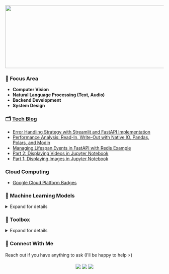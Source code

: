 <a href="https://github.com/devxb/gitanimals">
    <img src = "https://render.gitanimals.org/lines/codenamewei?pet-id=1" width="1000" height="200"/>
</a>

### 🥊 Focus Area

- **Computer Vision**
- **Natural Language Processing (Text, Audio)**
- **Backend Development**
- **System Design**


### 🗂️ [Tech Blog](https://codenamewei.github.io/)
- [Error Handling Strategy with Streamlit and FastAPI Implementation](https://open.substack.com/pub/codenamewei/p/error-handling-strategy-with-streamlit?r=5jsqh&utm_campaign=post&utm_medium=web)
- [Performance Analysis: Read-In, Write-Out with Native IO, Pandas, Polars, and Modin](https://medium.datadriveninvestor.com/performance-analysis-read-in-write-out-with-native-io-pandas-polars-and-modin-c1f295e57e73?sk=fe2cdc69803ec85af2d310c2fd7dfc5a)
- [Managing Lifespan Events in FastAPI with Redis Example](https://medium.datadriveninvestor.com/part-1-managing-lifespan-events-in-fastapi-with-redis-example-a63db39bc5eb?sk=3919066e8995f02d250317296fbe7c10)
- [Part 2: Displaying Videos in Jupyter Notebook](https://betterprogramming.pub/part-2-displaying-videos-in-jupyter-notebook-e9dda3bf1e20?sk=1b428e1f06a381badcb774209029d3dc)
- [Part 1: Displaying Images in Jupyter Notebook](https://medium.com/better-programming/part-1-displaying-images-in-jupyter-notebook-50863b06af91)

### Cloud Computing
- [Google Cloud Platform Badges](https://www.cloudskillsboost.google/public_profiles/20c337db-714a-4a79-854f-9a909ac75fe5)
  
### 🤖 Machine Learning Models 

<details>
  <summary>Expand for details</summary>
  
#### 👁️ Vision  
- [**Slicing Aided Hyper Inference (SAHI)**](https://github.com/obss/sahi): Large-scale object detection & instance segmentation
- **Segment Anything Model (SAM)**: Segmentation without/with (box/point) prompt
- [**Tapir: Tracking Any Point with per-frame Initialization and temporal Refinement**:](https://deepmind-tapir.github.io/) Tracking 
- **Deepfake**: Face Swapping
- **Multi-task Cascaded Neural Network (MT-CNN)**: Face Detection & Alignment, Face Landmarks 
- **YOLO**: Object Detection
- Viola Jones: Face / Object Detection



#### 👂 Audio
- **Wav2Vec2-CTC**: Speech-to-Text
- **Wav2Vec2-Conformer**: Speech-to-Text

#### 👂 Audio & 👁️ Vision 
- **Wav2Lip**: Lip synching with speech <> video


</details>

### 🧰 Toolbox

<details>
  <summary>Expand for details</summary>

**Language**

![Python](https://img.shields.io/badge/-Python-05122A?style=flat&logo=python)
![Java](https://img.shields.io/badge/-Java-05122A?style=flat&logo=Java)
![Markdown](https://img.shields.io/badge/-Markdown-05122A?style=flat&logo=markdown)
![C++](https://img.shields.io/badge/-C++-05122A?style=flat&logo=C%2B%2B&logoColor=00599C)

**Back-End**

![FastAPI](https://img.shields.io/badge/-FastAPI-05122A?style=flat&logo=fastapi)

**Cluster Management**  
  
![Zookeeper](https://img.shields.io/badge/-Zookeeper-05122A?style=flat&logo=zookeeper)&nbsp;

**Messaging Queue**  
  
![Kafka](https://img.shields.io/badge/-Kafka-05122A?style=flat&logo=kafka)
  
**REST**  
  
![Postman](https://img.shields.io/badge/-Postman-05122A?style=flat&logo=postman)

**In-Memory Database**  
  
![Redis](https://img.shields.io/badge/-Redis-05122A?style=flat&logo=Redis)
  
**Dashboard**  
  
![Grafana](https://img.shields.io/badge/-Grafana-05122A?style=flat&logo=Grafana)

**Front-End**  
![Hugo](https://img.shields.io/badge/-Hugo-05122A?style=flat&logo=hugo)
![HTML](https://img.shields.io/badge/-HTML-05122A?style=flat&logo=HTML)
![CSS](https://img.shields.io/badge/-CSS-05122A?style=flat&logo=CSS)
![Typescript](https://img.shields.io/badge/-Typescript-05122A?style=flat&logo=Typescript)
![Nextjs](https://img.shields.io/badge/-Nextjs-05122A?style=flat&logo=Nextjs)

**Dependency Managers**

![Anaconda](https://img.shields.io/badge/-Anaconda-05122A?style=flat&logo=anaconda)
![Maven](https://img.shields.io/badge/-Maven-05122A?style=flat&logo=apache)
![HomeBrew](https://img.shields.io/badge/-HomeBrew-05122A?style=flat&logo=homebrew)
![Chocolatey](https://img.shields.io/badge/-Chocolatey-05122A?style=flat&logo=chocolatey)

**Data Science Libraries and Tools**
  
![HuggingFace](https://img.shields.io/badge/-HuggingFace-05122A?style=flat&logo=huggingface)
![Gradio](https://img.shields.io/badge/-Gradio-05122A?style=flat&logo=gradio)
![Pytorch](https://img.shields.io/badge/-Pytorch-05122A?style=flat&logo=pytorch)
![Tensorflow](https://img.shields.io/badge/-Tensorflow-05122A?style=flat&logo=tensorflow)
![Opencv](https://img.shields.io/badge/-OpenCV-05122A?style=flat&logo=opencv)
![Pillow](https://img.shields.io/badge/-Pillow-05122A?style=flat&logo=pillow)
![Numpy](https://img.shields.io/badge/-Numpy-05122A?style=flat&logo=numpy)
![Pandas](https://img.shields.io/badge/-Pandas-05122A?style=flat&logo=pandas)
![Scikit-Learn](https://img.shields.io/badge/-ScikitLearn-05122A?style=flat&logo=scikitlearn)
![Matplotlib](https://img.shields.io/badge/-Matplotlib-05122A?style=flat&logo=matplotlib)
![Deeplearning4j](https://img.shields.io/badge/-Deeplearning4j-05122A?style=flat&logo=dl4j)

**Containerization**

![Docker](https://img.shields.io/badge/-Docker-05122A?style=flat&logo=docker)&nbsp;

**Orchestration**


![Kubernetes](https://img.shields.io/badge/-Kubernetes-05122A?style=flat&logo=kubernetes)&nbsp;

**Microservices**

![Fast API](https://img.shields.io/badge/-FastAPI-05122A?style=flat&logo=fastapi)&nbsp;
![Flask](https://img.shields.io/badge/-Flask-05122A?style=flat&logo=flask)&nbsp;
![Nginx](https://img.shields.io/badge/-Nginx-05122A?style=flat&logo=nginx)&nbsp;
![Vertx](https://img.shields.io/badge/-Vertx-05122A?style=flat&logo=vertx)


**Public Clouds**

![Azure](https://img.shields.io/badge/-Azure-05122A?style=flat&logo=microsoft)
![AWS](https://img.shields.io/badge/-AWS-05122A?style=flat&logo=amazon)
![Digital Ocean](https://img.shields.io/badge/-DigitalOcean-05122A?style=flat&logo=digitalocean)


**Frontend Cloud Hosting Platform**

![Vercel](https://img.shields.io/badge/-Vercel-05122A?style=flat&logo=vercel)
  
**Database**
 
![BigQuery](https://img.shields.io/badge/-BigQuery-05122A?style=flat&logo=google)
![MySQL](https://img.shields.io/badge/-MySQL-05122A?style=flat&logo=mysql)
![PostgreSQL](https://img.shields.io/badge/-PostgreSQL-05122A?style=flat&logo=postgresql)

**Automation**
  
![Selenium](https://img.shields.io/badge/-Selenium-05122A?style=flat&logo=selenium)
![UiPath](https://img.shields.io/badge/-UiPath-05122A?style=flat&logo=uipath)
  
**DevOps**

![Github Actions](https://img.shields.io/badge/-GithubActions-05122A?style=flat&logo=github)
![Sonar Cloud](https://img.shields.io/badge/-SonarCloud-05122A?style=flat&logo=sonar)

**IDEs**

![Visual Studio Code](https://img.shields.io/badge/-Visual%20Studio%20Code-05122A?style=flat&logo=visual-studio-code)
![Pycharm](https://img.shields.io/badge/-Pycharm-05122A?style=flat&logo=pycharm)
![Intellij](https://img.shields.io/badge/-Intellij-05122A?style=flat&logo=jetbrains)
![Jupyter Lab](https://img.shields.io/badge/-Jupyter%20Lab-05122A?style=flat&logo=jupyter)

**Operating Systems**
  
![Windows](https://img.shields.io/badge/-Windows-05122A?style=flat&logo=microsoft)
![Linux](https://img.shields.io/badge/-Linux-05122A?style=flat&logo=linux)
![Centos](https://img.shields.io/badge/-Centos-05122A?style=flat&logo=centos)
![Mac](https://img.shields.io/badge/-Mac-05122A?style=flat&logo=apple)
  
**Code Versioning**

![Git](https://img.shields.io/badge/-Git-05122A?style=flat&logo=git)
![GitHub](https://img.shields.io/badge/-GitHub-05122A?style=flat&logo=github)
![Bitbucket](https://img.shields.io/badge/-Bitbucket-05122A?style=flat&logo=bitbucket)

**Customer Relationship Management (CRM)**

![Microsoft Dynamics](https://img.shields.io/badge/-MicrosoftDynamics-05122A?style=flat&logo=Dynamics)
![Salesforce](https://img.shields.io/badge/-Salesforce-05122A?style=flat&logo=salesforce)
![Hubspot](https://img.shields.io/badge/-Hubspot-05122A?style=flat&logo=hubspot)
  
**Project Management**
  
![Trello](https://img.shields.io/badge/-Trello-05122A?style=flat&logo=trello)
![Teamwork](https://img.shields.io/badge/-Teamwork-05122A?style=flat&logo=teamwork)  
 

</details>

### 📩 Connect With Me

Reach out if you have anything to ask (I'll be happy to help :zap:)  

<p align="center"> 
<a href="https://www.linkedin.com/in/codenamewei"><img src="https://img.shields.io/badge/-codenamewei-0077B5?style=flat&logo=Linkedin&logoColor=white"/></a>
<a href="https://twitter.com/codenamewei_"><img src="https://img.shields.io/badge/-@codenamewei__-0077B5?style=flat&logo=Twitter&logoColor=white"/></a>
<a href="mailto:codenamewei@gmail.com"><img src="https://img.shields.io/badge/-codenamewei@gmail.com-D14836?style=flat&logo=Gmail&logoColor=white"/></a>
</p>


